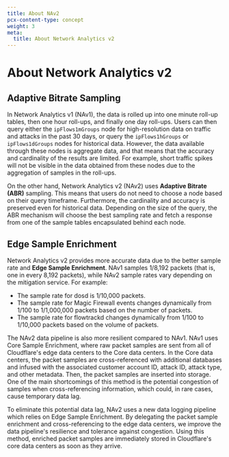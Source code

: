 ```yaml
---
title: About NAv2
pcx-content-type: concept
weight: 3
meta:
  title: About Network Analytics v2
---
```


# About Network Analytics v2

## Adaptive Bitrate Sampling

In Network Analytics v1 (NAv1), the data is rolled up into one minute roll-up tables, then one hour roll-ups, and finally one day roll-ups. Users can then query either the `ipFlows1mGroups` node for high-resolution data on traffic and attacks in the past 30 days, or query the `ipFlows1hGroups` or `ipFlows1dGroups` nodes for historical data. However, the data available through these nodes is aggregate data, and that means that the accuracy and cardinality of the results are limited. For example, short traffic spikes will not be visible in the data obtained from these nodes due to the aggregation of samples in the roll-ups.

On the other hand, Network Analytics v2 (NAv2) uses **Adaptive Bitrate (ABR)** sampling. This means that users do not need to choose a node based on their query timeframe. Furthermore, the cardinality and accuracy is preserved even for historical data. Depending on the size of the query, the ABR mechanism will choose the best sampling rate and fetch a response from one of the sample tables encapsulated behind each node.

## Edge Sample Enrichment

Network Analytics v2 provides more accurate data due to the better sample rate and **Edge Sample Enrichment**. NAv1 samples 1/8,192 packets (that is, one in every 8,192 packets), while NAv2 sample rates vary depending on the mitigation service. For example:

* The sample rate for dosd is 1/10,000 packets.
* The sample rate for Magic Firewall events changes dynamically from 1/100 to 1/1,000,000 packets based on the number of packets.
* The sample rate for flowtrackd changes dynamically from 1/100 to 1/10,000 packets based on the volume of packets.

The NAv2 data pipeline is also more resilient compared to NAv1. NAv1 uses Core Sample Enrichment, where raw packet samples are sent from all of Cloudflare's edge data centers to the Core data centers. In the Core data centers, the packet samples are cross-referenced with additional databases and infused with the associated customer account ID, attack ID, attack type, and other metadata. Then, the packet samples are inserted into storage. One of the main shortcomings of this method is the potential congestion of samples when cross-referencing information, which could, in rare cases, cause temporary data lag.

To eliminate this potential data lag, NAv2 uses a new data logging pipeline which relies on Edge Sample Enrichment. By delegating the packet sample enrichment and cross-referencing to the edge data centers, we improve the data pipeline's resilience and tolerance against congestion. Using this method, enriched packet samples are immediately stored in Cloudflare's core data centers as soon as they arrive.
